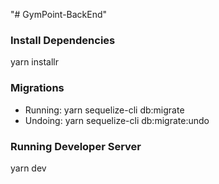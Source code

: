"# GymPoint-BackEnd" 



### Install Dependencies
yarn installr


### Migrations
- Running: yarn sequelize-cli db:migrate
- Undoing: yarn sequelize-cli db:migrate:undo


### Running Developer Server
yarn dev


